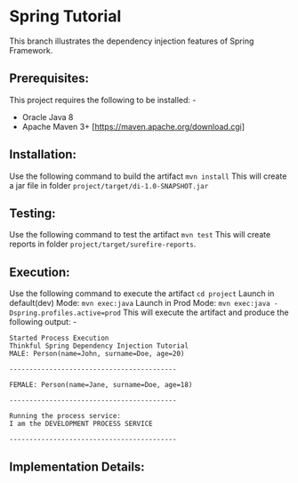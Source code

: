 # Spring Tutorial
This branch illustrates the dependency injection features of Spring Framework. 

## Prerequisites:
This project requires the following to be installed: -
 - Oracle Java 8
 - Apache Maven 3+ [https://maven.apache.org/download.cgi]

## Installation:
Use the following command to build the artifact
`mvn install`
This will create a jar file in folder `project/target/di-1.0-SNAPSHOT.jar`

## Testing:
Use the following command to test the artifact
`mvn test`
This will create reports in folder `project/target/surefire-reports`.

## Execution:
Use the following command to execute the artifact
`cd project`
Launch in default(dev) Mode: `mvn exec:java`
Launch in Prod Mode: `mvn exec:java -Dspring.profiles.active=prod`
This will execute the artifact and produce the following output: -

```
Started Process Execution
Thinkful Spring Dependency Injection Tutorial
MALE: Person(name=John, surname=Doe, age=20)

------------------------------------------

FEMALE: Person(name=Jane, surname=Doe, age=18)

------------------------------------------

Running the process service:
I am the DEVELOPMENT PROCESS SERVICE

------------------------------------------
```
## Implementation Details:


